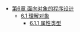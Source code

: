 
* [第6章 面向对象的程序设计](chapter6/index)
    * [6.1 理解对象](chapter6/6.1/6.1)
        * [6.1.1 属性类型](chapter6/6.1/6.1/6.1.1)
        
